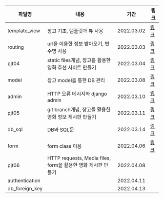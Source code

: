 | 파일명         | 내용                                                         | 기간       | 링크                                |
| -------------- | ------------------------------------------------------------ | ---------- | ----------------------------------- |
| template_view  | 장고 기초, 탬플릿과 뷰 사용                                  | 2022.03.02 | [링크](./template_view_22-03-02.md) |
| routing        | url을 이용한 정보 받아오기, 변수명 사용                      | 2022.03.03 | [링크](./routing_22-03-03.md)       |
| pjt04          | static files개념, 장고를 활용한 영화 추천 사이트 만들기      | 2022.03.04 | [링크](./pjt04_22-03-04.md)         |
| model          | 장고 model을 통한 DB 관리                                    | 2022.03.08 | [링크](./model_22-03-08.md)         |
| admin          | HTTP 오류 메시지와 django admin                              | 2022.03.10 | [링크](./admin_22-03-10.md)         |
| pjt05          | git branch개념, 장고를 활용한 영화 정보 게시판 만들기        | 2022.03.11 | [링크](./pjt05_22-03-11.md)         |
| db_sql         | DB와 SQL문                                                   | 2022.03.14 | [링크](./db_sql_22-03-14.md)        |
| form           | form class 이용                                              | 2022.04.06 | [링크](./form_22-04-06.md)          |
| pjt06          | HTTP requests, Media files, form을 활용한 영화 게시판 만들기 | 2022.04.08 |                                     |
| authentication |                                                              | 2022.04.11 |                                     |
| db_foreign_key |                                                              | 2022.04.13 |                                     |

